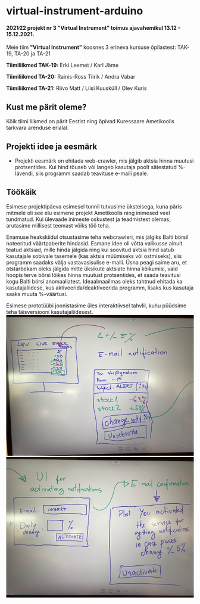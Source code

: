 # virtual-instrument-arduino
#### 2021∕22 projekt nr 3 "Virtual Instrument" toimus ajavahemikul 13.12 - 15.12.2021.

Meie tiim **"Virtual Instrument"** koosnes 3 erineva kursuse õpilastest: TAK-19, TA-20 ja TA-21

**Tiimiliikmed TAK-19:** 
Erki Leemet / Karl Jäme

**Tiimiliikmed TA-20:**
Rainis-Ross Tiirik / Andra Vabar 

**Tiimiliikmed TA-21:**
Riivo Matt / Liisi Kuusküll / Olev Kuris

## Kust me pärit oleme?
Kõik tiimi liikmed on pärit Eestist ning õpivad Kuressaare Ametikoolis tarkvara arenduse erialal.

## Projekti idee ja eesmärk
* Projekti eesmärk on ehitada web-crawler, mis jälgib aktsia hinna muutusi protsentides. Kui hind tõuseb või langeb kasutaja poolt sätestatud %-lävendi, siis programm saadab teavituse e-maili peale.

## Töökäik
Esimese projektipäeva esimesel tunnil tutvusime üksteisega, kuna päris mitmele oli see elu esimene projekt Ametikoolis ning inimesed veel tundmatud. Kui ülevaade inimeste oskustest ja teadmistest olemas, arutasime millisest teemast võiks töö teha. 

Enamuse heakskiidul otsustasime teha webcrawleri, mis jälgiks Balti börsil noteeritud väärtpaberite hindasid. Esmane idee oli võtta valikusse ainult teatud aktsiad, mille hinda jälgida ning kui soovitud aktsia hind satub kasutajale sobivale tasemele (kas aktsia müümiseks või ostmiseks), siis programm saadaks välja vastavasisulise e-maili. Üsna peagi saime aru, et otstarbekam oleks jälgida mitte üksikute aktsiate hinna kõikumisi, vaid hoopis terve börsi lõikes hinna muutust protsentides, et saada teavitusi kogu Balti börsi anomaaliatest.
Ideaalmaailmas oleks tahtnud ehitada ka kasutajaliidese, kus aktiveerida/deaktiveerida programm, lisaks kus kasutaja saaks muuta %-väärtusi.

Esimese prototüübi joonistasime üles interaktiivsel tahvlil, kuhu püüdsime teha täisversiooni kasutajaliidesest.
![alt text](https://github.com/andravabar/WebCrawler2/blob/main/IMG_4675.jpg)
![alt text](https://github.com/andravabar/WebCrawler2/blob/main/IMG_4676.jpg)
